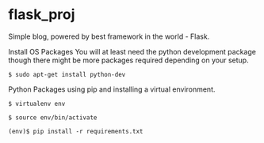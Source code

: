 # flask_proj
Simple blog, powered by best framework in the world - Flask.

Install OS Packages
You will at least need the python development package though there 
might be more packages required depending on your setup.

```
$ sudo apt-get install python-dev
```
Python Packages using pip and installing a virtual environment.

```
$ virtualenv env

$ source env/bin/activate

(env)$ pip install -r requirements.txt
```
